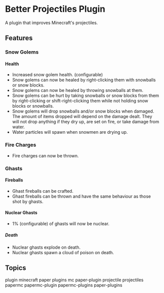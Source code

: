 # Better Projectiles Plugin

A plugin that improves Minecraft's projectiles.

## Features

### Snow Golems

#### Health

- Increased snow golem health. (configurable)
- Snow golems can now be healed by right-clicking them with snowballs or snow blocks.
- Snow golems can now be healed by throwing snowballs at them.
- Snow golems can be hurt by taking snowballs or snow blocks from them by right-clicking or shift-right-clicking them while not holding snow blocks or snowballs.
- Snow golems will drop snowballs and/or snow blocks when damaged. The amount of items dropped will depend on the damage dealt. They will not drop anything if they dry up, are set on fire, or take damage from water.
- Water particles will spawn when snowmen are drying up.

### Fire Charges

- Fire charges can now be thrown.

### Ghasts

#### Fireballs

- Ghast fireballs can be crafted.
- Ghast fireballs can be thrown and have the same behaviour as those shot by ghasts.

#### Nuclear Ghasts

- 1% (configurable) of ghasts will now be nuclear.

##### Death

- Nuclear ghasts explode on death.
- Nuclear ghasts spawn a cloud of poison on death.

## Topics

plugin minecraft paper plugins mc paper-plugin projectile projectiles papermc papermc-plugin papermc-plugins paper-plugins
